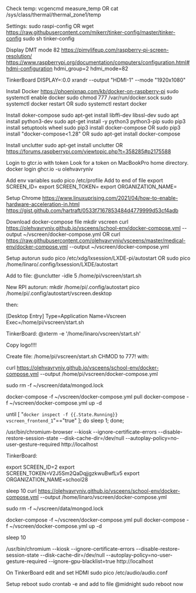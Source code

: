 Check temp:
vcgencmd measure_temp
OR
cat /sys/class/thermal/thermal_zone1/temp

Settings:
sudo raspi-config
OR
wget https://raw.githubusercontent.com/mikerr/tinker-config/master/tinker-config
sudo sh tinker-config

Display
DMT mode 82
https://pimylifeup.com/raspberry-pi-screen-resolution/
https://www.raspberrypi.org/documentation/computers/configuration.html#hdmi-configuration
hdmi_group=2
hdmi_mode=82

TinkerBoard
DISPLAY=:0.0 xrandr --output "HDMI-1" --mode "1920x1080"


Install Docker
https://phoenixnap.com/kb/docker-on-raspberry-pi
sudo systemctl enable docker
sudo chmod 777 /var/run/docker.sock
sudo systemctl docker restart
OR
sudo systemctl restart docker

Install doker-compose
sudo apt-get install libffi-dev libssl-dev
sudo apt install python3-dev
sudo apt-get install -y python3 python3-pip
sudo pip3 install setuptools wheel
sudo pip3 install docker-compose
OR
sudo pip3 install "docker-compose<1.28"
OR
sudo apt-get install docker-compose

Install unclutter
sudo apt-get install unclutter
OR
https://forums.raspberrypi.com/viewtopic.php?t=358285#p2175588

Login to gtcr.io with token
Look for a token on MacBookPro home directory.
docker login ghcr.io -u olehvavryniv

Add env variables
sudo pico /etc/profile
Add to end of file
export SCREEN_ID=
export SCREEN_TOKEN=
export ORGANIZATION_NAME=


Setup Chrome
https://www.linuxuprising.com/2021/04/how-to-enable-hardware-acceleration-in.html
https://gist.github.com/hartraft/0533f7167853484d4779999d53cf4adb


Download docker-compose file
mkdir vscreen
curl https://olehvavryniv.github.io/vsceens/school-env/docker-compose.yml --output ~/vscreen/docker-compose.yml
OR
curl https://raw.githubusercontent.com/olehvavryniv/vsceens/master/medical-env/docker-compose.yml --output ~/vscreen/docker-compose.yml

Setup autorun
sudo pico /etc/xdg/lxsession/LXDE-pi/autostart
OR
sudo pico /home/linaro/.config/lxsession/LXDE/autostart

Add to file:
@unclutter -idle 5
/home/pi/vscreen/start.sh

New RPI autorun:
mkdir /home/pi/.config/autostart
pico /home/pi/.config/autostart/vscreen.desktop

then:

[Desktop Entry]
Type=Application
Name=Vscreen
Exec=/home/pi/vscreen/start.sh


TinkerBoard:
@xterm -e '/home/linaro/vscreen/start.sh'

Copy logo!!!!


Create file:
/home/pi/vscreen/start.sh
CHMOD to 777!
with:

curl https://olehvavryniv.github.io/vsceens/school-env/docker-compose.yml --output /home/pi/vscreen/docker-compose.yml

sudo rm -f ~/vscreen/data/mongod.lock

docker-compose -f ~/vscreen/docker-compose.yml pull
docker-compose -f ~/vscreen/docker-compose.yml up -d

until [ "`docker inspect -f {{.State.Running}} vscreen_frontend_1`"=="true" ]; do
    sleep 1;
done;

/usr/bin/chromium-browser --kiosk --ignore-certificate-errors --disable-restore-session-state --disk-cache-dir=/dev/null --autoplay-policy=no-user-gesture-required http://localhost




TinkerBoard:

export SCREEN_ID=2
export SCREEN_TOKEN=V2J5Sm2QaDqjjgzkwuBwfLv5
export ORGANIZATION_NAME=school28

sleep 10
curl https://olehvavryniv.github.io/vsceens/school-env/docker-compose.yml --output /home/linaro/vscreen/docker-compose.yml

sudo rm -f ~/vscreen/data/mongod.lock

docker-compose -f ~/vscreen/docker-compose.yml pull
docker-compose -f ~/vscreen/docker-compose.yml up -d

sleep 10

/usr/bin/chromium --kiosk --ignore-certificate-errors --disable-restore-session-state --disk-cache-dir=/dev/null --autoplay-policy=no-user-gesture-required --ignore-gpu-blacklist=true http://localhost



On TinkerBoard
edit and set HDMI
sudo pico /etc/audio/audio.conf


Setup reboot
sudo crontab -e
and add to file
@midnight sudo reboot now
